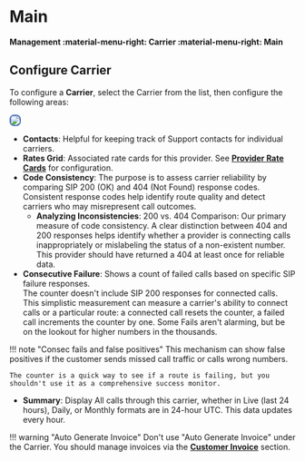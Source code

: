 # Main

**Management :material-menu-right: Carrier :material-menu-right: Main**

## Configure Carrier

To configure a **Carrier**, select the Carrier from the list, then configure the following areas:

<img src= "/carrier/img/carriermain.png" style="border: 2px solid #4472C4; border-radius: 8px;">

+ **Contacts**: Helpful for keeping track of Support contacts for individual carriers.
+ **Rates Grid**: Associated rate cards for this provider. See [**Provider Rate Cards**](https://docs.connexcs.com/provider-ratecard/) for configuration.
+ **Code Consistency**: The purpose is to assess carrier reliability by comparing SIP 200 (OK) and 404 (Not Found) response codes. Consistent response codes help identify route quality and detect carriers who may misrepresent call outcomes.
    * **Analyzing Inconsistencies**: 200 vs. 404 Comparison: Our primary measure of code consistency. A clear distinction between 404 and 200 responses helps identify whether a provider is connecting calls inappropriately or mislabeling the status of a non-existent number.
This provider should have returned a 404 at least once for reliable data.
+ **Consecutive Failure**: Shows a count of failed calls based on specific SIP failure responses.  
  The counter doesn't include SIP 200 responses for connected calls.
  This simplistic measurement can measure a carrier's ability to connect calls or a particular route: a connected call resets the counter, a failed call increments the counter by one.
Some Fails aren't alarming, but be on the lookout for higher numbers in the thousands.

!!! note "Consec fails and false positives"
    This mechanism can show false positives if the customer sends missed call traffic or calls wrong numbers.

    The counter is a quick way to see if a route is failing, but you shouldn't use it as a comprehensive success monitor.

+ **Summary**: Display All calls through this carrier, whether in Live (last 24 hours), Daily, or Monthly formats are in 24-hour UTC. This data updates every hour.

!!! warning "Auto Generate Invoice"
    Don't use "Auto Generate Invoice" under the Carrier. You should manage invoices via the [**Customer Invoice**](https://docs.connexcs.com/customer/invoices/) section.  
